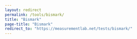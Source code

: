 ```yaml
---
layout: redirect
permalink: /tools/bismark/
title: "Bismark"
page-title: "Bismark"
redirect_to: "https://measurementlab.net/tests/bismark/"
---
```

